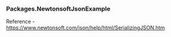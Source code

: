 ### Packages.NewtonsoftJsonExample

Reference - https://www.newtonsoft.com/json/help/html/SerializingJSON.htm
